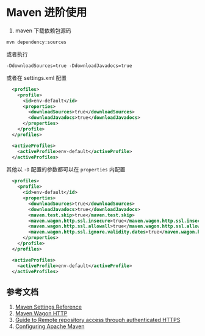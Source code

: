 # Maven 进阶使用

1. maven 下载依赖包源码

```
mvn dependency:sources
```

或者执行 
```
-DdownloadSources=true -DdownloadJavadocs=true
```

或者在 settings.xml 配置

```xml
  <profiles>
    <profile>
      <id>env-default</id>
      <properties>
        <downloadSources>true</downloadSources>
        <downloadJavadocs>true</downloadJavadocs>
      </properties>
    </profile>
  </profiles>

  <activeProfiles>
    <activeProfile>env-default</activeProfile>
  </activeProfiles>
```

其他以 `-D` 配置的参数都可以在 `properties` 内配置

```xml
  <profiles>
    <profile>
      <id>env-default</id>
      <properties>
        <downloadSources>true</downloadSources>
        <downloadJavadocs>true</downloadJavadocs>
        <maven.test.skip>true</maven.test.skip>
        <maven.wagon.http.ssl.insecure>true</maven.wagon.http.ssl.insecure>
        <maven.wagon.http.ssl.allowall>true</maven.wagon.http.ssl.allowall>
        <maven.wagon.http.ssl.ignore.validity.dates>true</maven.wagon.http.ssl.ignore.validity.dates>
      </properties>
    </profile>
  </profiles>

  <activeProfiles>
    <activeProfile>env-default</activeProfile>
  </activeProfiles>
```


## 参考文档

1. [Maven Settings Reference](https://maven.apache.org/settings.html)
2. [Maven Wagon HTTP](https://maven.apache.org/wagon/wagon-providers/wagon-http/)
3. [Guide to Remote repository access through authenticated HTTPS](https://maven.apache.org/guides/mini/guide-repository-ssl.html)
4. [Configuring Apache Maven](https://maven.apache.org/configure.html)